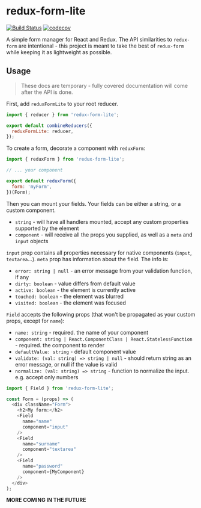 # redux-form-lite

[![Build Status](https://travis-ci.org/oreqizer/redux-form-lite.svg?branch=master)](https://travis-ci.org/oreqizer/redux-form-lite)
[![codecov](https://codecov.io/gh/oreqizer/redux-form-lite/branch/master/graph/badge.svg)](https://codecov.io/gh/oreqizer/redux-form-lite)

A simple form manager for React and Redux. The API similarities to `redux-form` are intentional - this project is meant to take the best of `redux-form` while keeping it as lightweight as possible.

## Usage

> These docs are temporary - fully covered documentation will come after the API is done.

First, add `reduxFormLite` to your root reducer.

```javascript
import { reducer } from 'redux-form-lite';

export default combineReducers({
  reduxFormLite: reducer,
});
```

To create a form, decorate a component with `reduxForm`:

```javascript
import { reduxForm } from 'redux-form-lite';

// ... your component

export default reduxForm({
  form: 'myForm',
})(Form);
```

Then you can mount your fields. Your fields can be either a string, or a custom component.

* `string` - will have all handlers mounted, accept any custom properties supported by the element
* `component` - will receive all the props you supplied, as well as a `meta` and `input` objects

`input` prop contains all properties necessary for native components (`input`, `textarea`...).
`meta` prop has information about the field. The info is:

- `error: string | null` - an error message from your validation function, if any
- `dirty: boolean` - value differs from default value
- `active: boolean` - the element is currently active
- `touched: boolean` - the element was blurred
- `visited: boolean` - the element was focused

`Field` accepts the following props (that won't be propagated as your custom props, except for `name`):

- `name: string` - required. the name of your component
- `component: string | React.ComponentClass | React.StatelessFunction` - required. the component to render
- `defaultValue: string` - default component value
- `validate: (val: string) => string | null` - should return string as an error message, or null if the value is valid 
- `normalize: (val: string) => string` - function to normalize the input. e.g. accept only numbers

```javascript
import { Field } from 'redux-form-lite';

const Form = (props) => (
  <div className="Form">
    <h2>My form:</h2>
    <Field
      name="name"
      component="input"
    />
    <Field
      name="surname"
      component="textarea"
    />
    <Field
      name="password"
      component={MyComponent}
    />
  </div>
);
```


**MORE COMING IN THE FUTURE**

